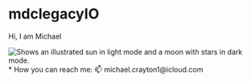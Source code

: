 # mdclegacyIO
Hi, I am Michael


<picture>
  <source media="(prefers-color-scheme: dark)" srcset="">
  <source media="(prefers-color-scheme: light)" srcset="./Users/mdc/Downloads/mickey_mouse.avif">
  <img alt="Shows an illustrated sun in light mode and a moon with stars in dark mode." src="https://user-images.githubusercontent.com/25423296/163456779-a8556205-d0a5-45e2-ac17-42d089e3c3f8.png">
</picture>
* How you can reach me: 📫 michael.crayton1@icloud.com
